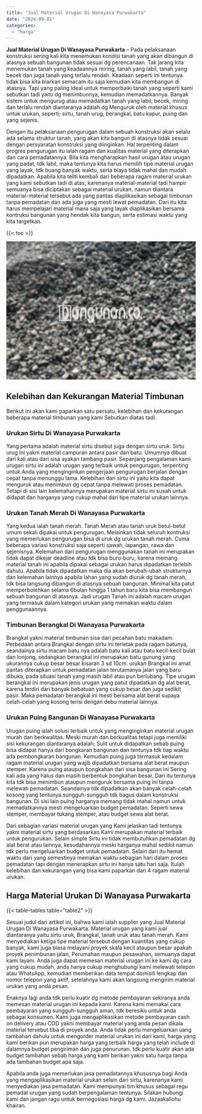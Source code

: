 ```yaml
---
title: "Jual Material Urugan Di Wanayasa Purwakarta"
date: "2024-09-01"
categories: 
  - "harga"
---
```


**Jual Material Urugan Di Wanayasa Purwakarta** – Pada pelaksanaan konstruksi sering kali kita menemukan kondisi tanah yang akan dibangun di atasnya sebuah bangunan tidak sesuai dg perencanaan. Tak jarang kita menemukan tanah yang keadaannya miring, tanah yang labil, tanah yang becek dan juga tanah yang terlalu rendah. Keadaan seperti ini tentunya tidak bisa kita biarkan semacam itu saja kemudian kita membangun di atasnya. Tapi yang paling ideal untuk memperbaiki tanah yang seperti kami sebutkan tadi yaitu dg menimbunnya, kemudian memadatkannya. Banyak sistem untuk mengurug atau memadatkan tanah yang labil, becek, miring dan terlalu rendah diantaranya adalah dg Menguruk oleh material khusus untuk urukan, seperti; sirtu, tanah urug, berangkal, batu kapur, puing dan yang sejenis.

Dengan itu pelaksanaan pengurugan dalam sebuah konstruksi akan selalu ada selama struktur tanah, yang akan kita bangun di atasnya tidak sesuai dengan persyaratan konstruksi yang diinginkan. Hal terpenting dalam progres pengurugan itu ialah ragam dan kualitas material yang diterapkan dan cara pemadatannya. Bila kita mengharapkan hasil urugan atau urugan yang padat, tdk labil, maka tentunya kita harus memilih tipe material urugan yang layak, tdk buang banyak waktu, serta biaya tidak mahal dan mudah dipadatkan. Apabila kita teliti kembali dari beberapa ragam material urukan yang kami sebutkan tadi di atas, karenanya material-material tadi hampir semuanya bisa diciptakan sebagai material urukan. namun diantara material-material tersebut ada yang pantas diaplikasikan sebagai timbunan tanpa pemadatan dan ada juga yang mesti lewat pemadatan. Dari itu kita harus mempelajari material mana saja yang layak diaplikasikan bersama kontruksi bangunan yang hendak kita bangun, serta estimasi waktu yang kita targetkan.

{{< toc >}}

![Jual Material Urugan Di Wanayasa Purwakarta](/images/jual-urugan-16.png)

## Kelebihan dan Kekurangan Material Timbunan

Berikut ini akan kami paparkan satu persatu, kelebihan dan kekurangan beberapa material timbunan yang kami Sebutkan diatas tadi.

### Urukan Sirtu Di Wanayasa Purwakarta

Yang pertama adalah material sirtu disebut juga dengan sirtu uruk. Sirtu urug ini yakni material campuran antara pasir dan batu. Umumnya dibuat dari kali atau dari sisa ayakan tambang pasir. Sepanjang pengalaman kami urugan sirtu ini adalah urugan yang terbaik untuk pengurugan, terpenting untuk Anda yang menginginkan pengerjaan pengurugan berjalan dengan cepat tanpa menunggu lama. Kelebihan dari sirtu ini yaitu kita dapat menguruk atau menimbun dg cepat tanpa melewati proses pemadatan. Tetapi di sisi lain kelemahannya merupakan material sirtu ini susah untuk didapat dan harganya yang cukup mahal dari tipe material urukan lainnya.

### Urukan Tanah Merah Di Wanayasa Purwakarta

Yang kedua ialah tanah merah. Tanah Merah atau tanah uruk betul-betul umum sekali dipakai untuk pengurugan. Melainkan tidak seluruh kontruksi yang memerlukan pengurugan bisa di uruk dg urukan tanah merah. Cuma beberapa variasi konstruksi saja seperti sawah, lapangan, rawa dan sejenisnya. Kelemahan dari pengurugan menggunakan tanah ini merupakan tidak dapat dikejar deadline atau tdk bisa buru-buru, karena memang material tanah ini apabila dipakai sebagai urukan harus dipadatkan terlebih dahulu. Apabila tidak dipadatkan maka dia akan berubah-ubah strukturnya dan kelemahan lainnya apabila lahan yang sudah diuruk dg tanah merah, tdk bisa langsung dibangun di atasnya sebuah bangunan. Minimal kita patut memperbolehkan selama 6bulan hingga 1 tahun baru kita bisa membangun sebuah bangunan di atasnya. Jadi urugan Tanah ini adalah macam urugan yang termasuk dalam kategori urukan yang memakan waktu dalam penggunaannya.

### Timbunan Berangkal Di Wanayasa Purwakarta

Brangkal yakni material timbunan sisa dari pecahan batu makadam. Perbedaan antara Brangkal dengan sirtu ini terletak pada ragam batunya, seandainya sirtu macam batu nya adalah batu kali atau batu kecil-kecil bulat dan lonjong, sedangkan berangkal ini merupakan batu gunung yang ukurannya cukup besar besar kisaran 3 sd 10cm. urukan Brangkal ini amat pantas diterapkan untuk pemadatan jalan terutamanya jalan yang baru dibuka, pada situasi tanah yang masih labil atau pun berlubang. Tipe urugan berangkal ini merupakan jenis urugan yang patut dipadatkan dg alat berat, karena terdiri dari banyak bebatuan yang cukup besar dan juga sedikit pasir. Maka pemadatan berangkal ini mesti bersama alat berat supaya celah-celah yang kosong terisi dengan debu material lainnya.

### Urukan Puing Bangunan Di Wanayasa Purwakarta

Urugan puing ialah solusi terbaik untuk yang menginginkan material urugan murah dan berkwalitas. Meski murah dan berkualitas tetapi juga memiliki sisi kekurangan diantaranya adalah; Sulit untuk didapatkan sebab puing bisa didapat hanya dari bongkaran bangunan dan tentunya tdk tiap waktu ada pembongkaran bangunan. Kemudian puing juga termasuk kedalam ragam material urugan yang wajib dipadatkan bersama alat berat maupun stemper. Karena puing ataupun bongkahan dari sisa bangunan ini Sering kali ada yang halus dan masih berbentuk bongkahan besar. Dari itu tentunya kita tdk bisa menimbun ataupun menguruk bersama puing ini tanpa melewati pemadatan. Seandainya tdk dipadatkan akan banyak celah-celah kosong yang tentunya sungguh-sungguh tdk bagus dalam konstruksi bangunan. Di sisi lain puing harganya memang tidak mahal namun untuk memadatkannya mesti mengeluarkan budget pemadatan. Seperti sewa stemper, membayar tukang stemper, atau budget sewa alat berat.

Dari sebagian variasi material urugan yang Kami jelaskan tadi tentunya yakni material sirtu yang berdasarkan Kami merupakan material terbaik untuk pengurukan. Selain simple Sirtu ini tidak membutuhkan pemadatan dg alat berat atau lainnya, kesudahannya meski harganya mahal sedikit namun tdk perlu mengeluarkan budget untuk pemadatan. Selain dari itu hemat waktu dari yang semestinya memakan waktu sebagian hari dalam proses pemadatan tapi dengan menerapkan sirtu ini hanya satu hari saja. Itulah kelebihan dan kekurangan yang bisa kami paparkan dari 4 ragam material urukan.

## Harga Material Urukan Di Wanayasa Purwakarta

{{< table-tables table="table2" >}}

Sesuai judul dari artikel ini, bahwa kami ialah supplier yang Jual Material Urugan Di Wanayasa Purwakarta. Material urugan yang kami jual diantaranya yaitu sirtu uruk, Brangkal, tanah uruk atau tanah merah. Kami menyediakan ketiga tipe material tersebut dengan kuantitas yang cukup banyak, kami juga biasa melayani proyek skala kecil ataupun besar apakah proyek penimbunan jalan, Perumahan maupun pesawahan, semuanya dapat kami layani. Anda juga dapat memesan material urugan ini ke kami dg cara yang cukup mudah, anda hanya cukup menghubungi kami melewati telepon atau WhatsApp, kemudian memberikan data tempat domisili lengkap dan nomor telepon yang aktif, setelahnya kami akan langsung mengirim material urukan yang anda pesan.

Enaknya lagi anda tdk perlu kuatir dg metode pembayaran sekiranya anda memesan material urugan ini kepada kami. Karena kami memakai cara pembayaran yang sungguh-sungguh aman, tdk beresiko untuk anda sebagai konsumen. Kami juga mengaplikasikan metode pembayaran cash on delivery atau COD yakni membayar material yang anda pesan dikala material tersebut tiba di proyek anda. Anda tidak perlu mengeluarkan uang tambahan dahulu untuk mengorder material urukan ini dari kami, harga yang kami berikan pun merupakan harga yang terbaik harga yang telah include di dalamnya budget pengiriman dan juga penurunan. tdk perlu kuatir akan ada budget tambahan sebab harga yang kami berikan yakni satu harga tanpa ada tambahan budget apa saja.

Apabila anda juga memerlukan jasa pemadatannya khususnya bagi Anda yang mengaplikasikan material urukan selain dari sirtu, karenanya kami menyediakan jasa pemadatan. Kami mempunyai tim khusus sebagai regu pemadat urugan yang sudah berpengalaman tentunya. Silakan hubungi kami dan jangan ragu untuk bernegosiasi harga dg kami. Jazaakallohu khairan.
